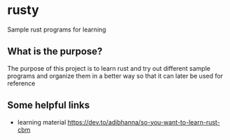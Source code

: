 # rusty
Sample rust programs for learning

## What is the purpose?
The purpose of this project is to learn rust and try out different sample programs and organize them in a better way so that it can later be used for reference
## Some helpful links
* learning material https://dev.to/adibhanna/so-you-want-to-learn-rust-cbm
